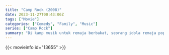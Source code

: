 ```yaml
---
title: "Camp Rock (2008)"
date: 2023-11-27T00:43:06Z
tags: ["Movie"]
categories: ["Comedy", "Family", "Music"]
series: ["Camp Rock"]
summary: "Di kamp musik untuk remaja berbakat, seorang idola remaja populer tidak sengaja mendengar seorang gadis bernyanyi dan berusaha mencari tahu siapa pemilik suara berbakat tersebut. Apa yang dia tidak tahu adalah bahwa gadis itu sebenarnya adalah pekerja dapur kamp yang takut menjadi..."
---
```


<mux-player stream-type="on-demand"
src="https://kp3d-my.sharepoint.com/personal/ryoo_kp3d_onmicrosoft_com/_layouts/15/download.aspx?share=EetbbWSjEr9Mubffi8YvgvABhl9SKAEsQJrTnInQ_KzauQ" prefer-playback="mse" controls>

</mux-player>


{{< movieinfo id="13655" >}}

<script src="https://cdn.jsdelivr.net/npm/@mux/mux-player"></script>

 <script type="application/ld+json ">
{
"@context": "https://schema.org/",
"@type": "VideoObject",
"name": "Camp Rock (2008)",
"contentUrl": "https://stream.mux.com/Ej66S3eC6OZpZYvQgiOvNp7xdh9Md02Fq8G5ieUM00YpM.m3u8",
"thumbnailUrl": "https://www.themoviedb.org/t/p/original/yKEuwb4GvHkDJD0nQoMKnxenPJr.jpg?width=314&fit_mode=preserve&time=25",
"uploadDate": "2023-11-27T00:43:06Z",
}

</script>
